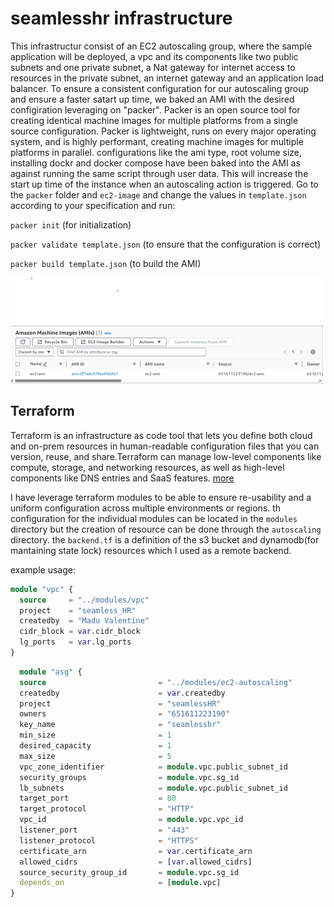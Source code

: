 # seamlesshr infrastructure
This infrastructur consist of an EC2 autoscaling group, where the sample application will be deployed, a vpc and its components like two public subnets and one private subnet, a Nat gateway for internet access to resources in the private subnet, an internet gateway and an application load balancer.
To ensure a consistent configuration for our autoscaling group and ensure a faster satart up time, we baked an AMI with the desired configiration leveraging on "packer".
Packer is an open source tool for creating identical machine images for multiple platforms from a single source configuration. Packer is lightweight, runs on every major operating system, and is highly performant, creating machine images for multiple platforms in parallel.
configurations like the ami type, root volume size, installing dockr and docker compose have been baked into the AMI as against running the same script through user data. This will increase the start up time of the instance when an autoscaling action is triggered.
Go to the `packer` folder and `ec2-image` and change the values in `template.json` according to your specification and run:

`packer init` (for initialization)

`packer validate template.json` (to ensure that the configuration is correct)

`packer build template.json` (to build the AMI)

![ec2 AMI](ami.png)

## Terraform
Terraform is an infrastructure as code tool that lets you define both cloud and on-prem resources in human-readable configuration files that you can version, reuse, and share.Terraform can manage low-level components like compute, storage, and networking resources, as well as high-level components like DNS entries and SaaS features.
<a href="https://developer.hashicorp.com/terraform/intro" target="_blank">more</a>

I have leverage terraform modules to be able to ensure re-usability and a uniform configuration across multiple environments or regions.
th configuration for the individual modules can be located in the `modules` directory but the creation of resource can be done through the `autoscaling` directory.
the `backend.tf` is a definition of the s3 bucket and dynamodb(for mantaining state lock) resources which I used as a remote backend.

example usage:
```terraform
module "vpc" {
  source     = "../modules/vpc"
  project    = "seamless_HR"
  createdby  = "Madu Valentine"
  cidr_block = var.cidr_block
  lg_ports   = var.lg_ports
}
```

```terraform
  module "asg" {
  source                         = "../modules/ec2-autoscaling"
  createdby                      = var.createdby
  project                        = "seamlessHR"
  owners                         = "651611223190"
  key_name                       = "seamlesshr"
  min_size                       = 1
  desired_capacity               = 1
  max_size                       = 5
  vpc_zone_identifier            = module.vpc.public_subnet_id
  security_groups                = module.vpc.sg_id
  lb_subnets                     = module.vpc.public_subnet_id
  target_port                    = 80
  target_protocol                = "HTTP"
  vpc_id                         = module.vpc.vpc_id
  listener_port                  = "443"
  listener_protocol              = "HTTPS"
  certificate_arn                = var.certificate_arn
  allowed_cidrs                  = [var.allowed_cidrs]
  source_security_group_id       = module.vpc.sg_id
  depends_on                     = [module.vpc]
}
```
